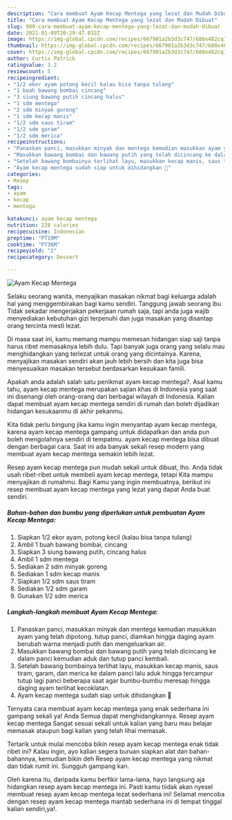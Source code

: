 ```yaml
---
description: "Cara membuat Ayam Kecap Mentega yang lezat dan Mudah Dibuat"
title: "Cara membuat Ayam Kecap Mentega yang lezat dan Mudah Dibuat"
slug: 989-cara-membuat-ayam-kecap-mentega-yang-lezat-dan-mudah-dibuat
date: 2021-01-09T20:29:47.032Z
image: https://img-global.cpcdn.com/recipes/667901a2b3d3c747/680x482cq70/ayam-kecap-mentega-foto-resep-utama.jpg
thumbnail: https://img-global.cpcdn.com/recipes/667901a2b3d3c747/680x482cq70/ayam-kecap-mentega-foto-resep-utama.jpg
cover: https://img-global.cpcdn.com/recipes/667901a2b3d3c747/680x482cq70/ayam-kecap-mentega-foto-resep-utama.jpg
author: Curtis Patrick
ratingvalue: 3.2
reviewcount: 5
recipeingredient:
- "1/2 ekor ayam potong kecil kalau bisa tanpa tulang"
- "1 buah bawang bombai cincang"
- "3 siung bawang putih cincang halus"
- "1 sdm mentega"
- "2 sdm minyak goreng"
- "1 sdm kecap manis"
- "1/2 sdm saus tiram"
- "1/2 sdm garam"
- "1/2 sdm merica"
recipeinstructions:
- "Panaskan panci, masukkan minyak dan mentega kemudian masukkan ayam yang telah dipotong. tutup panci, diamkan hingga daging ayam berubah warna menjadi putih dan mengeluarkan air."
- "Masukkan bawang bombai dan bawang putih yang telah dicincang ke dalam panci kemudian aduk dan tutup panci kembali."
- "Setelah bawang bombainya terlihat layu, masukkan kecap manis, saus tiram, garam, dan merica ke dalam panci lalu aduk hingga tercampur tutup lagi panci beberapa saat agar bumbu-bumbu meresap hingga daging ayam terlihat kecoklatan."
- "Ayam kecap mentega sudah siap untuk dihidangkan 🥰"
categories:
- Resep
tags:
- ayam
- kecap
- mentega

katakunci: ayam kecap mentega 
nutrition: 228 calories
recipecuisine: Indonesian
preptime: "PT19M"
cooktime: "PT36M"
recipeyield: "2"
recipecategory: Dessert

---
```



![Ayam Kecap Mentega](https://img-global.cpcdn.com/recipes/667901a2b3d3c747/680x482cq70/ayam-kecap-mentega-foto-resep-utama.jpg)

Selaku seorang wanita, menyajikan masakan nikmat bagi keluarga adalah hal yang menggembirakan bagi kamu sendiri. Tanggung jawab seorang ibu Tidak sekadar mengerjakan pekerjaan rumah saja, tapi anda juga wajib menyediakan kebutuhan gizi terpenuhi dan juga masakan yang disantap orang tercinta mesti lezat.

Di masa  saat ini, kamu memang mampu memesan hidangan siap saji tanpa harus ribet memasaknya lebih dulu. Tapi banyak juga orang yang selalu mau menghidangkan yang terlezat untuk orang yang dicintainya. Karena, menyajikan masakan sendiri akan jauh lebih bersih dan kita juga bisa menyesuaikan masakan tersebut berdasarkan kesukaan famili. 



Apakah anda adalah salah satu penikmat ayam kecap mentega?. Asal kamu tahu, ayam kecap mentega merupakan sajian khas di Indonesia yang saat ini disenangi oleh orang-orang dari berbagai wilayah di Indonesia. Kalian dapat membuat ayam kecap mentega sendiri di rumah dan boleh dijadikan hidangan kesukaanmu di akhir pekanmu.

Kita tidak perlu bingung jika kamu ingin menyantap ayam kecap mentega, karena ayam kecap mentega gampang untuk didapatkan dan anda pun boleh mengolahnya sendiri di tempatmu. ayam kecap mentega bisa dibuat dengan berbagai cara. Saat ini ada banyak sekali resep modern yang membuat ayam kecap mentega semakin lebih lezat.

Resep ayam kecap mentega pun mudah sekali untuk dibuat, lho. Anda tidak usah ribet-ribet untuk membeli ayam kecap mentega, tetapi Kita mampu menyajikan di rumahmu. Bagi Kamu yang ingin membuatnya, berikut ini resep membuat ayam kecap mentega yang lezat yang dapat Anda buat sendiri.

<!--inarticleads1-->

##### Bahan-bahan dan bumbu yang diperlukan untuk pembuatan Ayam Kecap Mentega:

1. Siapkan 1/2 ekor ayam, potong kecil (kalau bisa tanpa tulang)
1. Ambil 1 buah bawang bombai, cincang
1. Siapkan 3 siung bawang putih, cincang halus
1. Ambil 1 sdm mentega
1. Sediakan 2 sdm minyak goreng
1. Sediakan 1 sdm kecap manis
1. Siapkan 1/2 sdm saus tiram
1. Sediakan 1/2 sdm garam
1. Gunakan 1/2 sdm merica




<!--inarticleads2-->

##### Langkah-langkah membuat Ayam Kecap Mentega:

1. Panaskan panci, masukkan minyak dan mentega kemudian masukkan ayam yang telah dipotong. tutup panci, diamkan hingga daging ayam berubah warna menjadi putih dan mengeluarkan air.
1. Masukkan bawang bombai dan bawang putih yang telah dicincang ke dalam panci kemudian aduk dan tutup panci kembali.
1. Setelah bawang bombainya terlihat layu, masukkan kecap manis, saus tiram, garam, dan merica ke dalam panci lalu aduk hingga tercampur tutup lagi panci beberapa saat agar bumbu-bumbu meresap hingga daging ayam terlihat kecoklatan.
1. Ayam kecap mentega sudah siap untuk dihidangkan 🥰




Ternyata cara membuat ayam kecap mentega yang enak sederhana ini gampang sekali ya! Anda Semua dapat menghidangkannya. Resep ayam kecap mentega Sangat sesuai sekali untuk kalian yang baru mau belajar memasak ataupun bagi kalian yang telah lihai memasak.

Tertarik untuk mulai mencoba bikin resep ayam kecap mentega enak tidak ribet ini? Kalau ingin, ayo kalian segera buruan siapkan alat dan bahan-bahannya, kemudian bikin deh Resep ayam kecap mentega yang nikmat dan tidak rumit ini. Sungguh gampang kan. 

Oleh karena itu, daripada kamu berfikir lama-lama, hayo langsung aja hidangkan resep ayam kecap mentega ini. Pasti kamu tiidak akan nyesel membuat resep ayam kecap mentega lezat sederhana ini! Selamat mencoba dengan resep ayam kecap mentega mantab sederhana ini di tempat tinggal kalian sendiri,ya!.

